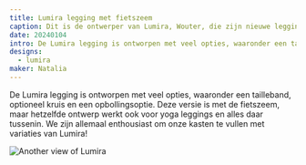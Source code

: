 ```yaml
---
title: Lumira legging met fietszeem
caption: Dit is de ontwerper van Lumira, Wouter, die zijn nieuwe legging uittest
date: 20240104
intro: De Lumira legging is ontworpen met veel opties, waaronder een tailleband, optioneel kruis en een opbollingsoptie.
designs:
  - lumira
maker: Natalia
---
```


De Lumira legging is ontworpen met veel opties, waaronder een tailleband, optioneel kruis en een opbollingsoptie. Deze versie is met de fietszeem, maar hetzelfde ontwerp werkt ook voor yoga leggings en alles daar tussenin. We zijn allemaal enthousiast om onze kasten te vullen met variaties van Lumira!

![Another view of Lumira](https://imagedelivery.net/ouSuR9yY1bHt-fuAokSA5Q/showcase-lumira-leggings-with-cycling-chamois-1/public "Another view of Lumira")
